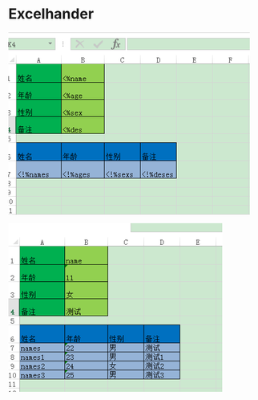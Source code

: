 # Excelhander

![image](https://github.com/laigous/Excelhander/blob/master/09104730_DK6C.png)

![image](https://github.com/laigous/Excelhander/blob/master/09104730_f0cz.png)
